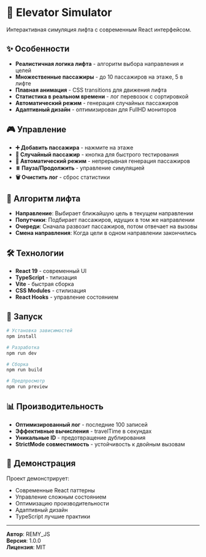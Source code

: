 # 🏢 Elevator Simulator

Интерактивная симуляция лифта с современным React интерфейсом.

## ✨ Особенности

- **Реалистичная логика лифта** - алгоритм выбора направления и целей
- **Множественные пассажиры** - до 10 пассажиров на этаже, 5 в лифте
- **Плавная анимация** - CSS transitions для движения лифта
- **Статистика в реальном времени** - лог перевозок с сортировкой
- **Автоматический режим** - генерация случайных пассажиров
- **Адаптивный дизайн** - оптимизирован для FullHD мониторов

## 🎮 Управление

- **➕ Добавить пассажира** - нажмите на этаже
- **🎲 Случайный пассажир** - кнопка для быстрого тестирования
- **🔄 Автоматический режим** - непрерывная генерация пассажиров
- **⏸️ Пауза/Продолжить** - управление симуляцией
- **🗑️ Очистить лог** - сброс статистики

## 🧠 Алгоритм лифта

- **Направление**: Выбирает ближайшую цель в текущем направлении
- **Попутчики**: Подбирает пассажиров, идущих в том же направлении
- **Очереди**: Сначала развозит пассажиров, потом отвечает на вызовы
- **Смена направления**: Когда цели в одном направлении закончились

## 🛠️ Технологии

- **React 19** - современный UI
- **TypeScript** - типизация
- **Vite** - быстрая сборка
- **CSS Modules** - стилизация
- **React Hooks** - управление состоянием

## 🚀 Запуск

```bash
# Установка зависимостей
npm install

# Разработка
npm run dev

# Сборка
npm run build

# Предпросмотр
npm run preview
```

## 📊 Производительность

- **Оптимизированный лог** - последние 100 записей
- **Эффективные вычисления** - travelTime в секундах
- **Уникальные ID** - предотвращение дублирования
- **StrictMode совместимость** - устойчивость к двойным вызовам

## 🎯 Демонстрация

Проект демонстрирует:

- Современные React паттерны
- Управление сложным состоянием
- Оптимизацию производительности
- Адаптивный дизайн
- TypeScript лучшие практики

---

**Автор**: REMY_JS  
**Версия**: 1.0.0  
**Лицензия**: MIT
